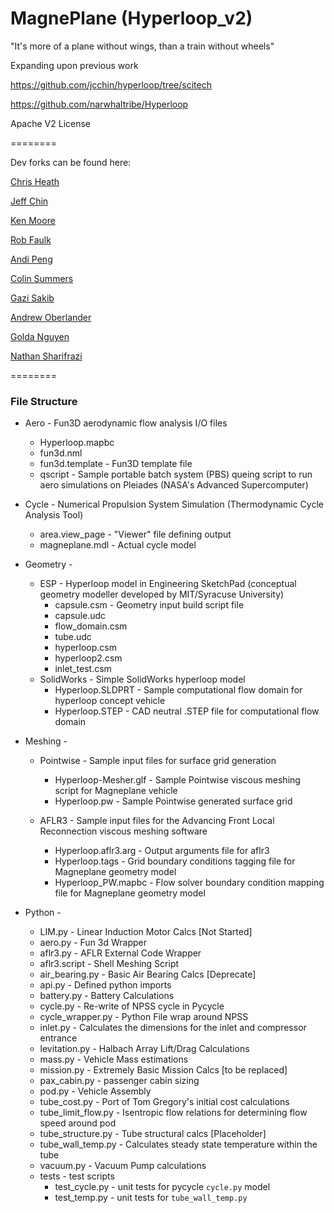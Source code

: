 # MagnePlane (Hyperloop_v2)

"It's more of a plane without wings, than a train without wheels"

Expanding upon previous work

https://github.com/jcchin/hyperloop/tree/scitech

https://github.com/narwhaltribe/Hyperloop

Apache V2 License

========

Dev forks can be found here:

[Chris Heath](https://github.com/cmheath/MagnePlane)

[Jeff Chin](https://github.com/jcchin/MagnePlane)

[Ken Moore](https://github.com/Kenneth-T-Moore/MagnePlane)

[Rob Faulk](https://github.com/robfalck/MagnePlane)

[Andi Peng](https://github.com/andipeng/MagnePlane)

[Colin Summers](https://github.com/colinxs/MagnePlane)

[Gazi Sakib](https://github.com/gssakib/MagnePlane)

[Andrew Oberlander](https://github.com/andrewoberlander/MagnePlane)

[Golda Nguyen](https://github.com/goldanguyen/MagnePlane)

[Nathan Sharifrazi](https://github.com/nathansharifrazi/MagnePlane.git)

========
### File Structure

* Aero - Fun3D aerodynamic flow analysis I/O files
  * Hyperloop.mapbc
  * fun3d.nml
  * fun3d.template - Fun3D template file 
  * qscript - Sample portable batch system (PBS) queing script to run aero simulations on Pleiades (NASA's Advanced Supercomputer)

* Cycle - Numerical Propulsion System Simulation (Thermodynamic Cycle Analysis Tool)
  * area.view_page - "Viewer" file defining output
  * magneplane.mdl - Actual cycle model

* Geometry -
  * ESP - Hyperloop model in Engineering SketchPad (conceptual geometry modeller developed by MIT/Syracuse University)
    * capsule.csm - Geometry input build script file
    * capsule.udc
    * flow_domain.csm
    * tube.udc
    * hyperloop.csm
    * hyperloop2.csm
    * inlet_test.csm
  * SolidWorks - Simple SolidWorks hyperloop model
    * Hyperloop.SLDPRT - Sample computational flow domain for hyperloop concept vehicle
    * Hyperloop.STEP - CAD neutral .STEP file for computational flow domain

* Meshing - 
  * Pointwise - Sample input files for surface grid generation
    * Hyperloop-Mesher.glf - Sample Pointwise viscous meshing script for Magneplane vehicle
    * Hyperloop.pw - Sample Pointwise generated surface grid
  
  * AFLR3 - Sample input files for the Advancing Front Local Reconnection viscous meshing software
    * Hyperloop.aflr3.arg - Output arguments file for aflr3
    * Hyperloop.tags - Grid boundary conditions tagging file for Magneplane geometry model
    * Hyperloop_PW.mapbc - Flow solver boundary condition mapping file for Magneplane geometry model

* Python - 
  * LIM.py - Linear Induction Motor Calcs [Not Started]
  * aero.py - Fun 3d Wrapper
  * aflr3.py - AFLR External Code Wrapper
  * aflr3.script - Shell Meshing Script
  * air_bearing.py - Basic Air Bearing Calcs [Deprecate]
  * api.py - Defined python imports
  * battery.py - Battery Calculations
  * cycle.py - Re-write of NPSS cycle in Pycycle
  * cycle_wrapper.py - Python File wrap around NPSS
  * inlet.py - Calculates the dimensions for the inlet and compressor entrance
  * levitation.py - Halbach Array Lift/Drag Calculations
  * mass.py - Vehicle Mass estimations
  * mission.py - Extremely Basic Mission Calcs [to be replaced]
  * pax_cabin.py - passenger cabin sizing
  * pod.py - Vehicle Assembly
  * tube_cost.py - Port of Tom Gregory's initial cost calculations
  * tube_limit_flow.py - Isentropic flow relations for determining flow speed around pod
  * tube_structure.py - Tube structural calcs [Placeholder]
  * tube_wall_temp.py - Calculates steady state temperature within the tube
  * vacuum.py - Vacuum Pump calculations
  * tests - test scripts
    * test_cycle.py - unit tests for pycycle `cycle.py` model
    * test_temp.py - unit tests for `tube_wall_temp.py`
